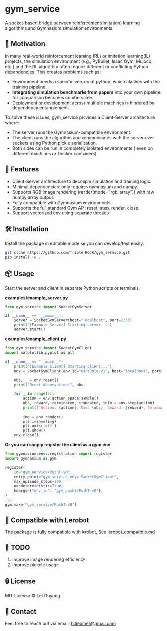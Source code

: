 # gym_service
A socket-based bridge between reinforcement(Imitation) learning algorithms and Gymnasium simulation environments.

## 🧠 Motivation
In many real-world reinforcement learning (RL) or imitation learning(IL) projects, the simulation environment (e.g., PyBullet, Isaac Gym, Mujoco, etc.) and the RL algorithm often require different or conflicting Python dependencies. This creates problems such as:

- Environment needs a specific version of python, which clashes with the training pipeline.
- **integrating simulation benchmarks from papers** into your own pipeline for comparison becomes cumbersome.
- Deployment or development across multiple machines is hindered by dependency entanglement.

To solve these issues, gym_service provides a Client-Server architecture where:

- The server runs the Gymnasium-compatible environment.
- The client runs the algorithm and communicates with the server over sockets using Python pickle serialization.
- Both sides can be run in completely isolated environments ( even on different machines or Docker containers).

## 🚀 Features

- Client-Server architecture to decouple simulation and training logic.
- Minimal dependencies: only requires gymnasium and numpy.
- Supports RGB image rendering (render(mode="rgb_array")) with raw numpy array output.
- Fully compatible with Gymnasium environments, 
- Supports the full standard Gym API: reset, step, render, close.
- Support vectorized env using separate threads

## 🛠️ Installation
Install the package in editable mode so you can develop/test easily:

```bash
git clone https://github.com/Triple-ROCK/gym_service.git
pip install -e .
```


## 📦 Usage
Start the server and client in separate Python scripts or terminals.

**examples/example_server.py**

```python
from gym_service import SocketGymServer

if __name__ == "__main__":
    server = SocketGymServer(host="localhost", port=2333)
    print("[Example Server] Starting server...")
    server.start()
```

**examples/example_client.py**

```python
from gym_service import SocketGymClient
import matplotlib.pyplot as plt

if __name__ == "__main__":
    print("[Example Client] Starting client...")
    env = SocketGymClient(env_id="CartPole-v1", host="localhost", port=2333)

    obs, _ = env.reset()
    print("Reset observation:", obs)

    for _ in range(5):
        action = env.action_space.sample()
        obs, reward, terminated, truncated, info = env.step(action)
        print(f"Action: {action}, Obs: {obs}, Reward: {reward}, Terminated: {terminated}")
        
        img = env.render()
        plt.imshow(img)
        plt.axis('off')
        plt.show()
    env.close()
```

**Or you can simply register the client as a gym env**
```python
from gymnasium.envs.registration import register
import gymnasium as gym

register(
    id="gym_service/PushT-v0",
    entry_point="gym_service.envs:SocketGymClient",
    max_episode_steps=300,
    nondeterministic=True,
    kwargs={"env_id": "gym_pusht/PushT-v0"},
)
...
gym.make("gym_service/PushT-v0")
```

## 🤝 Compatible with Lerobot
The package is fully compatible with lerobot, See [lerobot_compatible.md](./lerobot_compatible.md)

## 🧪 TODO
1. improve image rendering efficiency
2. improve pickele usage

## 🔒 License
MIT License © Lei Ouyang

## 📧 Contact
Feel free to reach out via email: hitlearner@gmail.com
